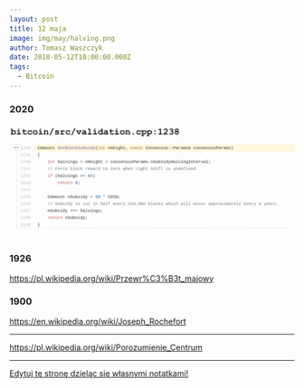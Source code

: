 ```yaml
---
layout: post
title: 12 maja
image: img/may/halving.png
author: Tomasz Waszczyk
date: 2018-05-12T10:00:00.000Z
tags:
  - Bitcoin
---
```


### 2020

<img src="./img/may/halving.png"><br><br>

### 1926

https://pl.wikipedia.org/wiki/Przewr%C3%B3t_majowy

### 1900

https://en.wikipedia.org/wiki/Joseph_Rochefort

---

https://pl.wikipedia.org/wiki/Porozumienie_Centrum

---

<a href="https://github.com/TomaszWaszczyk/historia.waszczyk.com/edit/master/src/content/may-12.md" target="_blank">Edytuj tę stronę dzieląc się własnymi notatkami!</a>
